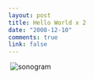 ```yaml
--- 
layout: post
title: Hello World x 2
date: "2008-12-10"
comments: true
link: false
---
```

<p>&#160;<img src="/images/image0_6_.jpg" alt="sonogram"  border="0"  /></p>
